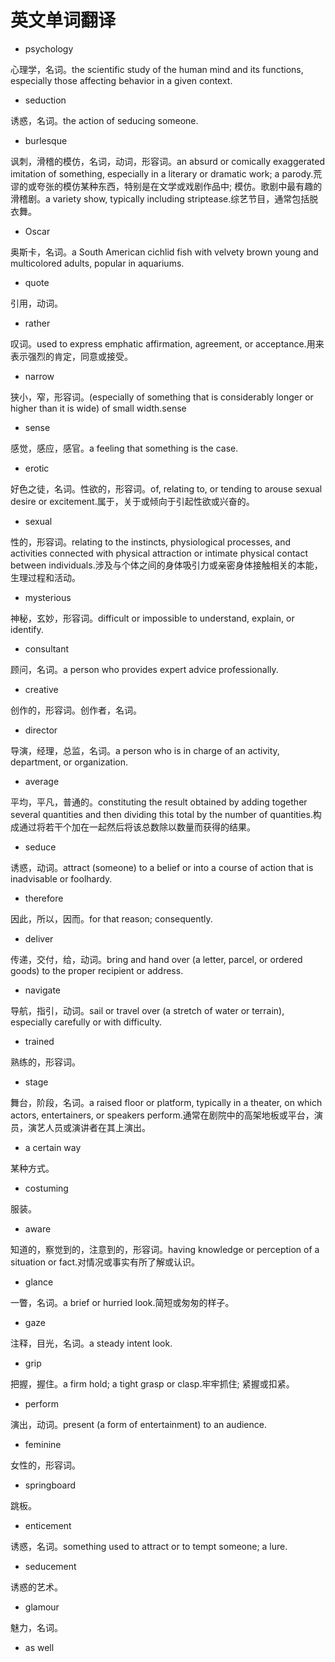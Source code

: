 # 英文单词翻译

* psychology

心理学，名词。the scientific study of the human mind and its functions, especially those affecting behavior in a given context.

* seduction

诱惑，名词。the action of seducing someone.

* burlesque

讽刺，滑稽的模仿，名词，动词，形容词。an absurd or comically exaggerated imitation of something, especially in a literary or dramatic work; a parody.荒谬的或夸张的模仿某种东西，特别是在文学或戏剧作品中; 模仿。歌剧中最有趣的滑稽剧。a variety show, typically including striptease.综艺节目，通常包括脱衣舞。

* Oscar

奥斯卡，名词。a South American cichlid fish with velvety brown young and multicolored adults, popular in aquariums.

* quote

引用，动词。

* rather

叹词。used to express emphatic affirmation, agreement, or acceptance.用来表示强烈的肯定，同意或接受。

* narrow

狭小，窄，形容词。(especially of something that is considerably longer or higher than it is wide) of small width.sense

* sense

感觉，感应，感官。a feeling that something is the case.

* erotic

好色之徒，名词。性欲的，形容词。of, relating to, or tending to arouse sexual desire or excitement.属于，关于或倾向于引起性欲或兴奋的。

* sexual

性的，形容词。relating to the instincts, physiological processes, and activities connected with physical attraction or intimate physical contact between individuals.涉及与个体之间的身体吸引力或亲密身体接触相关的本能，生理过程和活动。

* mysterious

神秘，玄妙，形容词。difficult or impossible to understand, explain, or identify.

* consultant

顾问，名词。a person who provides expert advice professionally.

* creative

创作的，形容词。创作者，名词。

* director

导演，经理，总监，名词。a person who is in charge of an activity, department, or organization.

* average

平均，平凡，普通的。constituting the result obtained by adding together several quantities and then dividing this total by the number of quantities.构成通过将若干个加在一起然后将该总数除以数量而获得的结果。

* seduce

诱惑，动词。attract (someone) to a belief or into a course of action that is inadvisable or foolhardy.

* therefore

因此，所以，因而。for that reason; consequently.

* deliver

传递，交付，给，动词。bring and hand over (a letter, parcel, or ordered goods) to the proper recipient or address.

* navigate

导航，指引，动词。sail or travel over (a stretch of water or terrain), especially carefully or with difficulty.

* trained

熟练的，形容词。

* stage

舞台，阶段，名词。a raised floor or platform, typically in a theater, on which actors, entertainers, or speakers perform.通常在剧院中的高架地板或平台，演员，演艺人员或演讲者在其上演出。

* a certain way

某种方式。

* costuming

服装。

* aware

知道的，察觉到的，注意到的，形容词。having knowledge or perception of a situation or fact.对情况或事实有所了解或认识。

* glance

一瞥，名词。a brief or hurried look.简短或匆匆的样子。

* gaze

注释，目光，名词。a steady intent look.

* grip

把握，握住。a firm hold; a tight grasp or clasp.牢牢抓住; 紧握或扣紧。

* perform

演出，动词。present (a form of entertainment) to an audience.

* feminine

女性的，形容词。

* springboard

跳板。

* enticement

诱惑，名词。something used to attract or to tempt someone; a lure.

* seducement

诱惑的艺术。

* glamour

魅力，名词。

* as well

